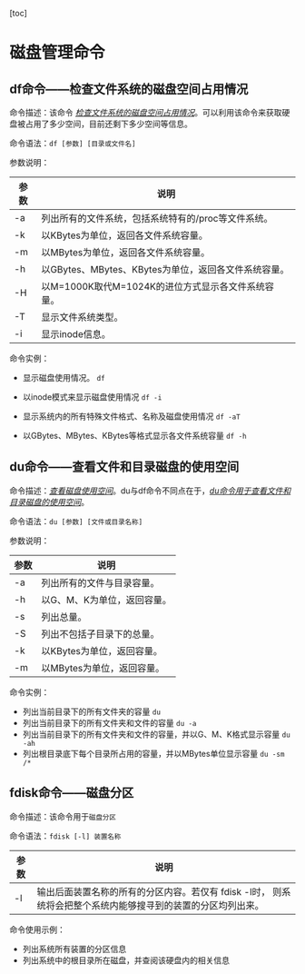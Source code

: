 [toc]

# 磁盘管理命令

## df命令——检查文件系统的磁盘空间占用情况

命令描述：该命令 <u>*检查文件系统的磁盘空间占用情况*</u>。可以利用该命令来获取硬盘被占用了多少空间，目前还剩下多少空间等信息。

命令语法：`df [参数] [目录或文件名]`

参数说明：

| 参数 | 说明                                                 |
| ---- | ---------------------------------------------------- |
| -a   | 列出所有的文件系统，包括系统特有的/proc等文件系统。  |
| -k   | 以KBytes为单位，返回各文件系统容量。                 |
| -m   | 以MBytes为单位，返回各文件系统容量。                 |
| -h   | 以GBytes、MBytes、KBytes为单位，返回各文件系统容量。 |
| -H   | 以M=1000K取代M=1024K的进位方式显示各文件系统容量。   |
| -T   | 显示文件系统类型。                                   |
| -i   | 显示inode信息。                                      |

命令实例：

- 显示磁盘使用情况。		`df`

- 以inode模式来显示磁盘使用情况		`df -i`
- 显示系统内的所有特殊文件格式、名称及磁盘使用情况         `df -aT`
- 以GBytes、MBytes、KBytes等格式显示各文件系统容量     `df -h`

## du命令——查看文件和目录磁盘的使用空间

命令描述：<u>*查看磁盘使用空间*</u>。du与df命令不同点在于，<u>*du命令用于查看文件和目录磁盘的使用空间*</u>。

命令语法：`du [参数] [文件或目录名称]`

参数说明：

| 参数 | 说明                        |
| ---- | --------------------------- |
| -a   | 列出所有的文件与目录容量。  |
| -h   | 以G、M、K为单位，返回容量。 |
| -s   | 列出总量。                  |
| -S   | 列出不包括子目录下的总量。  |
| -k   | 以KBytes为单位，返回容量。  |
| -m   | 以MBytes为单位，返回容量。  |

命令实例：

- 列出当前目录下的所有文件夹的容量  	`du`
- 列出当前目录下的所有文件夹和文件的容量      `du -a`
- 列出当前目录下的所有文件夹和文件的容量，并以G、M、K格式显示容量        `du -ah`
- 列出根目录底下每个目录所占用的容量，并以MBytes单位显示容量             `du -sm /*`

## fdisk命令——磁盘分区

命令描述：该命令用于`磁盘分区`

命令语法：`fdisk [-l] 装置名称`

| 参数 | 说明                                                         |
| ---- | ------------------------------------------------------------ |
| -l   | 输出后面装置名称的所有的分区内容。若仅有 fdisk -l时， 则系统将会把整个系统内能够搜寻到的装置的分区均列出来。 |

命令使用示例：

- 列出系统所有装置的分区信息
- 列出系统中的根目录所在磁盘，并查阅该硬盘内的相关信息